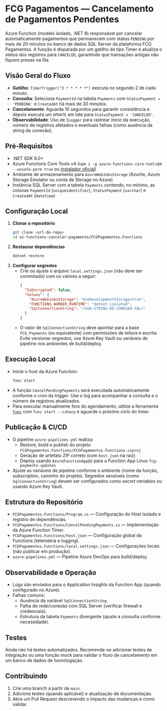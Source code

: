 # FCG Pagamentos — Cancelamento de Pagamentos Pendentes

Azure Function (modelo isolado, .NET 8) responsável por cancelar automaticamente pagamentos que permanecem com status `PENDING` por mais de 20 minutos no banco de dados SQL Server da plataforma FCG Pagamentos. A função é disparada por um gatilho do tipo Timer e atualiza o status dos registros para `CANCELED`, garantindo que transações antigas não fiquem presas na fila.

## Visão Geral do Fluxo
- **Gatilho**: `TimerTrigger("2 * * * * *")` executa no segundo 2 de cada minuto.
- **Consulta**: Seleciona `PaymentId` na tabela `Payments` com `StatusPayment = 'PENDING'` e `CreatedAt` há mais de 20 minutos.
- **Cancelamento**: Aguarda 10 segundos para garantir consistência e depois executa um `UPDATE` em lote para `StatusPayment = 'CANCELED'`.
- **Observabilidade**: Uso de `ILogger` para rastrear início da execução, número de registros afetados e eventuais falhas (como ausência da string de conexão).

## Pré-Requisitos
- .NET SDK 8.0+
- Azure Functions Core Tools v4 (`npm i -g azure-functions-core-tools@4 --unsafe-perm true` ou [instalador oficial](https://learn.microsoft.com/azure/azure-functions/functions-run-local))
- Ambiente de armazenamento para `AzureWebJobsStorage` (Azurite, Azure Storage Emulator ou conta de Storage no Azure)
- Instância SQL Server com a tabela `Payments` contendo, no mínimo, as colunas `PaymentId` (`uniqueidentifier`), `StatusPayment` (`varchar`) e `CreatedAt` (`datetime`)

## Configuração Local
1. **Clonar o repositório**
   ```bash
   git clone <url-do-repo>
   cd az-functions-cancelar-pagamento/FCGPagamentos.Functions
   ```
2. **Restaurar dependências**
   ```bash
   dotnet restore
   ```
3. **Configurar segredos**
   - Crie ou ajuste o arquivo `local.settings.json` (não deve ser commitado) com os valores a seguir:
     ```json
     {
       "IsEncrypted": false,
       "Values": {
         "AzureWebJobsStorage": "UseDevelopmentStorage=true",
         "FUNCTIONS_WORKER_RUNTIME": "dotnet-isolated",
         "SqlConnectionString": "<SUA-STRING-DE-CONEXAO-SQL>"
       }
     }
     ```
   - O valor de `SqlConnectionString` deve apontar para a base `FCG_Payments` (ou equivalente) com permissões de leitura e escrita. Evite versionar segredos; use Azure Key Vault ou variáveis de pipeline nos ambientes de build/deploy.

## Execução Local
- Inicie o host da Azure Function:
  ```bash
  func start
  ```
- A função `CancelPendingPayments` será executada automaticamente conforme o cron da trigger. Use o log para acompanhar a consulta e o número de registros atualizados.
- Para executar manualmente fora do agendamento, utilize a ferramenta [`func`](https://learn.microsoft.com/azure/azure-functions/functions-run-local?tabs=windows%2Ccsharp%2Cbash#start-the-runtime) com `func start --csharp` e aguarde o próximo ciclo do timer.

## Publicação & CI/CD
- O pipeline `azure-pipelines.yml` realiza:
  - Restore, build e publish do projeto `FCGPagamentos.Functions/FCGPagamentos.Functions.csproj`
  - Geração de artefato ZIP correto (com `host.json` na raiz)
  - Deploy usando `AzureFunctionApp@2` para a Function App Linux `fcg-payments-updates`
- Ajuste as variáveis de pipeline conforme o ambiente (nome da função, subscription, caminho do projeto). Segredos sensíveis (como `SqlConnectionString`) devem ser configurados como *secret variables* ou usando Azure Key Vault.

## Estrutura do Repositório
- `FCGPagamentos.Functions/Program.cs` — Configuração do Host isolado e registro de dependências.
- `FCGPagamentos.Functions/CancelPendingPayments.cs` — Implementação da Azure Function Timer.
- `FCGPagamentos.Functions/host.json` — Configuração global da Functions (telemetria e logging).
- `FCGPagamentos.Functions/local.settings.json` — Configurações locais (não publicar em produção).
- `azure-pipelines.yml` — Pipeline Azure DevOps para build/deploy.

## Observabilidade e Operação
- Logs são enviados para o Application Insights da Function App (quando configurado no Azure).
- Falhas comuns:
  - Ausência da variável `SqlConnectionString`.
  - Falha de rede/conexão com SQL Server (verificar firewall e credenciais).
  - Estrutura da tabela `Payments` divergente (ajuste a consulta conforme necessidade).

## Testes
Ainda não há testes automatizados. Recomenda-se adicionar testes de integração ou uma função mock para validar o fluxo de cancelamento em um banco de dados de homologação.

## Contribuindo
1. Crie uma branch a partir de `main`.
2. Adicione testes (quando aplicável) e atualização de documentação.
3. Abra um Pull Request descrevendo o impacto das mudanças e como validar.
